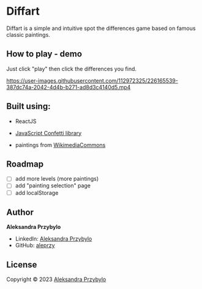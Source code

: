 # Diffart

Diffart is a simple and intuitive spot the differences game based on famous classic paintings.

## How to play - demo

Just click "play" then click the differences you find.

https://user-images.githubusercontent.com/112972325/226165539-387dc74a-2042-4d4b-b271-ad8d3c4140d5.mp4

## Built using:

- ReactJS

- [JavaScript Confetti library](https://github.com/loonywizard/js-confetti)

- paintings from [WikimediaCommons](https://commons.wikimedia.org/)

## Roadmap

- [ ] add more levels (more paintings)
- [ ] add "painting selection" page
- [ ] add localStorage

## Author

**Aleksandra Przybylo**

- LinkedIn: [Aleksandra Przybylo](https://www.linkedin.com/in/aleksandra-przybylo98/)
- GitHub: [aleprzy](https://github.com/aleprzy)

## License

Copyright © 2023 [Aleksandra Przybylo](https://github.com/aleprzy)
